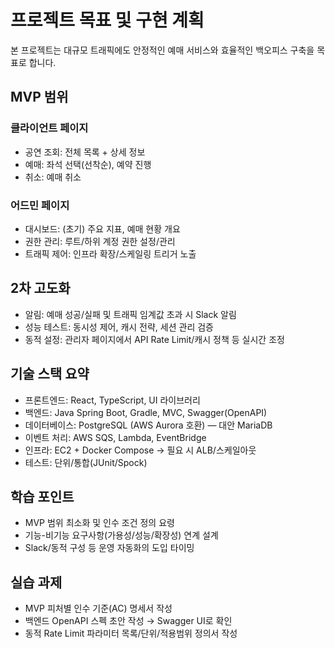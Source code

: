 # 프로젝트 목표 및 구현 계획

본 프로젝트는 대규모 트래픽에도 안정적인 예매 서비스와 효율적인 백오피스 구축을 목표로 합니다.

## MVP 범위

### 클라이언트 페이지
- 공연 조회: 전체 목록 + 상세 정보
- 예매: 좌석 선택(선착순), 예약 진행
- 취소: 예매 취소

### 어드민 페이지
- 대시보드: (초기) 주요 지표, 예매 현황 개요
- 권한 관리: 루트/하위 계정 권한 설정/관리
- 트래픽 제어: 인프라 확장/스케일링 트리거 노출

## 2차 고도화

- 알림: 예매 성공/실패 및 트래픽 임계값 초과 시 Slack 알림
- 성능 테스트: 동시성 제어, 캐시 전략, 세션 관리 검증
- 동적 설정: 관리자 페이지에서 API Rate Limit/캐시 정책 등 실시간 조정

## 기술 스택 요약

- 프론트엔드: React, TypeScript, UI 라이브러리
- 백엔드: Java Spring Boot, Gradle, MVC, Swagger(OpenAPI)
- 데이터베이스: PostgreSQL (AWS Aurora 호환) — 대안 MariaDB
- 이벤트 처리: AWS SQS, Lambda, EventBridge
- 인프라: EC2 + Docker Compose → 필요 시 ALB/스케일아웃
- 테스트: 단위/통합(JUnit/Spock)

## 학습 포인트

- MVP 범위 최소화 및 인수 조건 정의 요령
- 기능-비기능 요구사항(가용성/성능/확장성) 연계 설계
- Slack/동적 구성 등 운영 자동화의 도입 타이밍

## 실습 과제

- MVP 피처별 인수 기준(AC) 명세서 작성
- 백엔드 OpenAPI 스펙 초안 작성 → Swagger UI로 확인
- 동적 Rate Limit 파라미터 목록/단위/적용범위 정의서 작성
